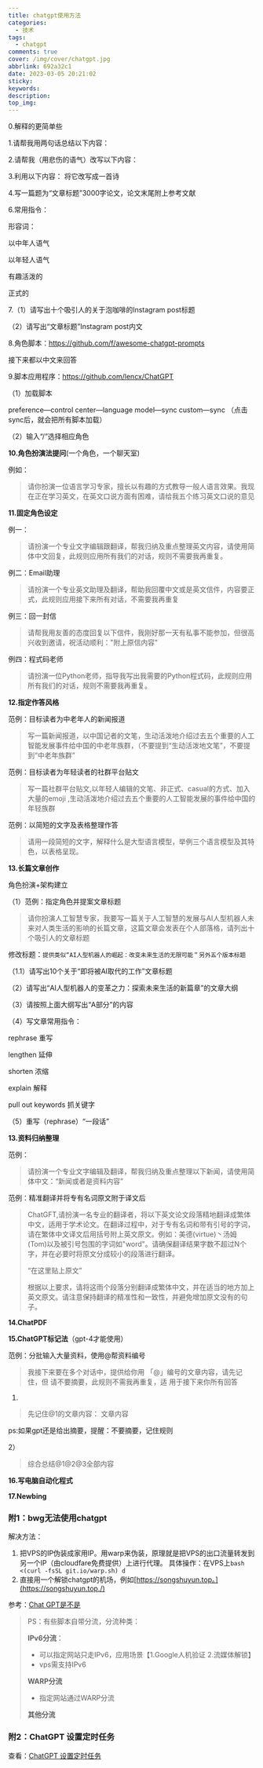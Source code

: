 ```yaml
---
title: chatgpt使用方法
categories:
  - 技术
tags:
  - chatgpt
comments: true
cover: /img/cover/chatgpt.jpg
abbrlink: 692a32c1
date: 2023-03-05 20:21:02
sticky:
keywords:
description:
top_img:
---
```


0.解释的更简单些

1.请帮我用两句话总结以下内容：  

2.请帮我（用悲伤的语气）改写以下内容：

3.利用以下内容： 将它改写成一首诗

4.写一篇题为“文章标题”3000字论文，论文末尾附上参考文献

6.常用指令：

形容词：

以中年人语气

以年轻人语气

有趣活泼的

正式的

7.（1）请写出十个吸引人的关于泡咖啡的Instagram post标题

（2）请写出“文章标题”Instagram post内文

8.角色脚本：https://github.com/f/awesome-chatgpt-prompts

接下来都以中文来回答

9.脚本应用程序：https://github.com/lencx/ChatGPT

（1）加载脚本

preference—control center—language model—sync custom—sync （点击sync后，就会把所有脚本加载）

（2）输入“/”选择相应角色

**10.角色扮演法提问**(一个角色，一个聊天室)

例如：

> 请你扮演一位语言学习专家，擅长以有趣的方式教导一般人语言效果。我现在正在学习英文，在英文口说方面有困难，请给我五个练习英文口说的意见

**11.固定角色设定**

例一：

> 请扮演一个专业文字编辑跟翻译，帮我归纳及重点整理英文内容，请使用简体中文回复，此规则应用所有我们的对话，规则不需要我再重复。

例二：Email助理

>请扮演一个专业英文助理及翻译，帮助我回覆中文或是英文信件，内容要正式，此规则应用接下来所有对话，不需要我再重复

例三：回一封信

> 请帮我用友善的态度回复以下信件，我刚好那一天有私事不能参加，但很高兴收到邀请，祝活动顺利："附上原信内容"

例四：程式码老师

>请扮演一位Python老师，指导我写出我需要的Python程式码，此规则应用所有我们的对话，规则不需要我再重复。

**12.指定作答风格**

范例：目标读者为中老年人的新闻报道

> 写一篇新闻报道，以中国记者的文笔，生动活泼地介绍过去五个重要的人工智能发展事件给中国的中老年族群，（不要提到“生动活泼地文笔”，不要提到“中老年族群”

范例：目标读者为年轻读者的社群平台贴文 

> 写一篇社群平台贴文,以年轻人编辑的文笔、非正式、casual的方式、加入大量的emoji ,生动活泼地介绍过去五个重要的人工智能发展的事件给中国的年轻族群

范例：以简短的文字及表格整理作答

> 请用一段简短的文字，解释什么是大型语言模型，举例三个语言模型及其特色，以表格呈现。
>

**13.长篇文章创作**

角色扮演+架构建立

（1）范例：指定角色并提案文章标题

> 请你扮演人工智慧专家，我要写一篇关于人工智慧的发展与AI人型机器人未来对人类生活的影响的长篇文章，这篇文章会发表在个人部落格，请列出十个吸引人的文章标题

修改标题：`提供类似“AI人型机器人的崛起：改变未来生活的无限可能＂另外五个版本标题`

（1.1）请写出10个关于“即将被AI取代的工作”文章标题

（2）请写出“AI人型机器人的变革之力：探索未来生活的新篇章”的文章大纲

（3）请按照上面大纲写出“A部分”的内容

（4）写文章常用指令：

rephrase 重写

lengthen 延伸

shorten 浓缩

explain 解释

pull out keywords 抓关键字

（5）重写（rephrase）“一段话”

**13.资料归纳整理**

范例：

> 请扮演一个专业文字编辑及翻译，帮我归纳及重点整理以下新闻，请使用简体中文：“新闻或者是资料内容”

范例：精准翻译并将专有名词原文附于译文后

> ChatGFT,请扮演一名专业的翻译者，将以下英文论文段落精地翻译成繁体中文，适用于学术论文。在翻译过程中，对于专有名词和带有引号的字词，请在繁体中文译文后用括号附上英文原文。例如：美德(virtue)丶汤姆(Tom)以及被引号包围的字词如"word"。请确保翻译结果字数不超过N个字，并在必要时将原文分成较小的段落进行翻译。
>
> 
>
> “在这里贴上原文”
>
> 
>
> 根据以上要求，请将这雨个段落分别翻译成繁体中文，并在适当的地方加上英文原文。请注意保持翻译的精准性和一致性，并避免增加原文没有的句子。

**14.ChatPDF**

**15.ChatGPT标记法**（gpt-4才能使用）

范例：分批输入大量资料，使用@帮资料编号

> 我接下来要在多个对话中，提供给你用 「@」编号的文章内容，请先记住，但 请不要摘要，此规则不需我再重复，适 用于接下来你所有回答

1)

> 先记住@1的文章内容：
> 文章内容

ps:如果gpt还是给出摘要，提醒：不要摘要，记住规则

2）

> 综合总结@1@2@3全部内容

**16.写电脑自动化程式**

**17.Newbing**

### 附1：bwg无法使用chatgpt

解决方法：

1. 把VPS的IP伪装成家用IP。用warp来伪装，原理就是把VPS的出口流量转发到另一个IP（由cloudfare免费提供）上进行代理。
   具体操作：在VPS上`bash <(curl -fsSL git.io/warp.sh) d`
2. 直接用一个解锁chatgpt的机场，例如[https://songshuyun.top。](https://songshuyun.top./)

参考：[Chat GPT是不是](https://github.com/Alvin9999/new-pac/issues/1407)

> PS：有些脚本自带分流，分流种类：
>
> **IPv6分流**：
>
> - 可以指定网站只走IPv6，应用场景【1.Google人机验证 2.流媒体解锁】
> - vps需支持IPv6
>
> **WARP分流**
>
> + 指定网站通过WARP分流
>
> **其他分流**

### 附2：ChatGPT 设置定时任务

查看：[ChatGPT 设置定时任务](/archives/964093b3/#ChatGPT设置定时任务)
